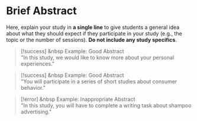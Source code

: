 
# Brief Abstract

Here, explain your study in **a single line** to give students a general idea about what they should expect if they participate in your study (e.g., the topic or the number of sessions). **Do not include any study specifics**. 

>[!success] <i class="fa-regular fa-thumbs-up"></i> &nbsp Example: Good Abstract
><br>
>"In this study, we would like to know more about your personal experiences."

>[!success] <i class="fa-regular fa-thumbs-up"></i> &nbsp Example: Good Abstract
><br>
>"You will participate in a series of short studies about consumer behavior."

>[!error] <i class="fa-regular fa-circle-xmark"></i> &nbsp Example: Inappropriate Abstract
><br>
>"In this study, you will have to complete a writing task about shampoo advertising."

